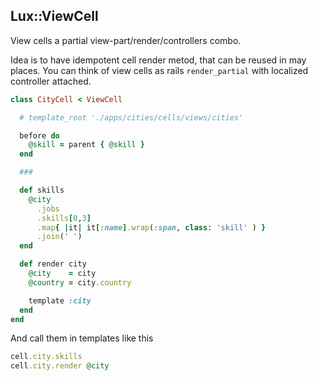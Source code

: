 ## Lux::ViewCell

View cells a partial view-part/render/controllers combo.

Idea is to have idempotent cell render metod, that can be reused in may places.
You can think of view cells as rails `render_partial` with localized controller attached.

```ruby
class CityCell < ViewCell

  # template_root './apps/cities/cells/views/cities'

  before do
    @skill = parent { @skill }
  end

  ###

  def skills
    @city
      .jobs
      .skills[0,3]
      .map{ |it| it[:name].wrap(:span, class: 'skill' ) }
      .join(' ')
  end

  def render city
    @city    = city
    @country = city.country

    template :city
  end
end
```

And call them in templates like this

```ruby
cell.city.skills
cell.city.render @city
```